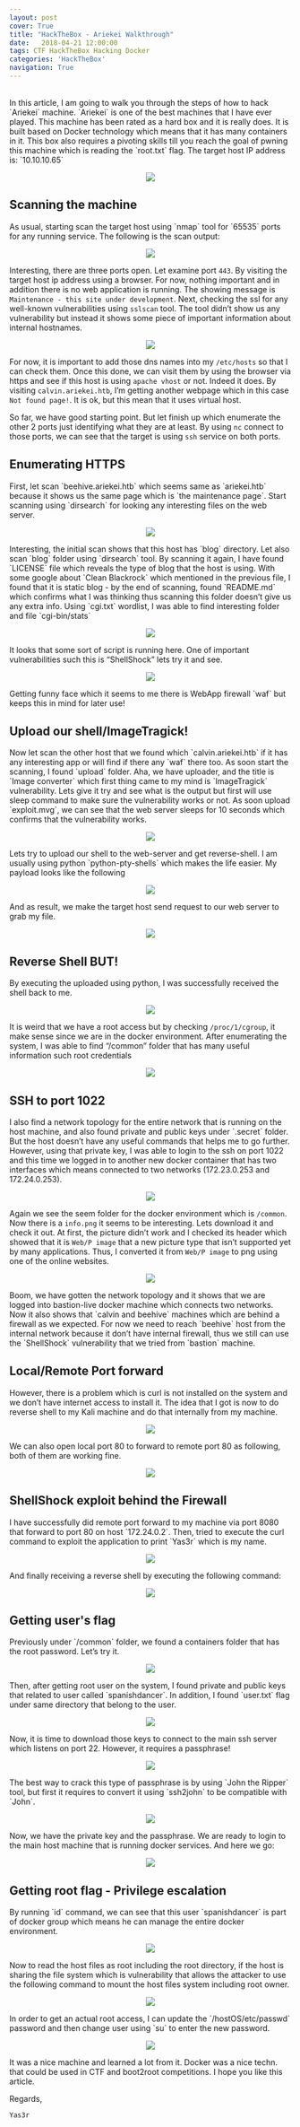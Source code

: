 ```yaml
---
layout: post
cover: True
title: "HackTheBox - Ariekei Walkthrough"
date:   2018-04-21 12:00:00
tags: CTF HackTheBox Hacking Docker 
categories: 'HackTheBox'
navigation: True
---
```

<br>
In this article, I am going to walk you through the steps of how to hack `Ariekei` machine. `Ariekei` is one of the best machines that I have ever played. This machine has been rated as a hard box and it is really does. It is built based on Docker technology which means that it has many containers in it. This box also requires a pivoting skills till you reach the goal of pwning this machine which is reading the `root.txt` flag. The target host IP address is: `10.10.10.65`
<br>
<p align="center">
  <img src="/assets/images/Ariekei/0-rank.png" />
</p>
<h2>Scanning the machine</h2>
As usual, starting scan the target host using `nmap` tool for `65535` ports for any running service. The following is the scan output:
<p align="center">
  <img src="/assets/images/Ariekei/1-nmap.png" />
</p>

Interesting, there are three ports open. Let examine port `443`. By visiting the target host ip address using a browser. For now, nothing important and in addition there is no web application is running. The showing message is `Maintenance - this site under development`. Next, checking the ssl for any well-known vulnerabilities using `sslscan` tool.
The tool didn’t show us any vulnerability but instead it shows some piece of important information about internal hostnames.
<p align="center">
  <img src="/assets/images/Ariekei/2-sslscan.png" />
</p>

For now, it is important to add those dns names into my `/etc/hosts` so that I can check them. Once this done, we can visit them by using the browser via https and see if this host is using `apache vhost` or not. Indeed it does. By visiting `calvin.ariekei.htb`, I’m getting another webpage which in this case `Not found page!`. It is ok, but this mean that it uses virtual host. 

So far, we have good starting point. But let finish up which enumerate the other 2 ports just identifying what they are at least. By using `nc` connect to those ports, we can see that the target is using `ssh` service on both ports.

<h2>Enumerating HTTPS</h2>
First, let scan `beehive.ariekei.htb` which seems same as `ariekei.htb` because it shows us the same page which is `the maintenance page`. Start scanning using `dirsearch` for looking any interesting files on the web server.
<p align="center">
  <img src="/assets/images/Ariekei/3-dirsearch.png" />
</p>
Interesting, the initial scan shows that this host has `blog` directory. Let also scan `blog` folder using `dirsearch` tool. By scanning it again, I have found `LICENSE` file which reveals the type of blog that the host is using. With some google about `Clean Blackrock` which mentioned in the previous file, I found that it is static blog - by the end of scanning, found `README.md` which confirms what I was thinking thus scanning this folder doesn’t give us any extra info. Using `cgi.txt` wordlist, I was able to find interesting folder and file `cgi-bin/stats`
<p align="center">
  <img src="/assets/images/Ariekei/4-cgi.png" />
</p>

It looks that some sort of script is running here. One of important vulnerabilities such this is “ShellShock” lets try it and see.
<p align="center">
  <img src="/assets/images/Ariekei/5-waf.png" />
</p>
Getting funny face which it seems to me there is WebApp firewall `waf` but keeps this in mind for later use!

<h2>Upload our shell/ImageTragick!</h2>
Now let scan the other host that we found which `calvin.ariekei.htb` if it has any interesting app or will find if there any `waf` there too. As soon start the scanning, I found `upload` folder. Aha, we have uploader, and the title is `Image converter` which first thing came to my mind is `ImageTragick` vulnerability. Lets give it try and see what is the output but first will use sleep command to make sure the vulnerability works or not. As soon upload `exploit.mvg`, we can see that the web server sleeps for 10 seconds which confirms that the vulnerability works.
<p align="center">
  <img src="/assets/images/Ariekei/6-ImageTragick.png" />
</p>
Lets try to upload our shell to the web-server and get reverse-shell. I am usually using python `python-pty-shells` which makes the life easier. My payload looks like the following
<p align="center">
  <img src="/assets/images/Ariekei/7-payload.png" />
</p>
And as result, we make the target host send request to our web server to grab my file.
<p align="center">
  <img src="/assets/images/Ariekei/8-webserver.png" />
</p>
<h2>Reverse Shell BUT!</h2>
By executing the uploaded using python, I was successfully received the shell back to me.
<p align="center">
  <img src="/assets/images/Ariekei/9-python-reverseshell.png" />
</p>

It is weird that we have a root access but by checking `/proc/1/cgroup`, it make sense since we are in the docker environment. After enumerating the system, I was able to find “/common” folder that has many useful information such root credentials
<p align="center">
  <img src="/assets/images/Ariekei/10-ssh access.png" />
</p>
<h2>SSH to port 1022</h2>
I also find a network topology for the entire network that is running on the host machine, and also found private and public keys under `.secret` folder. But the host doesn’t have any useful commands that helps me to go further. However, using that private key, I was able to login to the ssh on port 1022 and this time we logged in to another new docker container that has two interfaces which means connected to two networks (172.23.0.253 and 172.24.0.253).
<p align="center">
  <img src="/assets/images/Ariekei/11-sshaccess2.png" />
</p>

Again we see the seem folder for the docker environment which is `/common`. Now there is a `info.png` it seems to be interesting. Lets download it and check it out. At first, the picture didn’t work and I checked its header which showed that it is `Web/P image` that a new picture type that isn’t supported yet by many applications. Thus, I converted it from `Web/P image` to png using one of the online websites.
<p align="center">
  <img src="/assets/images/Ariekei/12-net-topology.png" />
</p>
Boom, we have gotten the network topology and it shows that we are logged into bastion-live docker machine which connects two networks. Now it also shows that `calvin and beehive` machines which are  behind a firewall as we expected. For now we need to reach `beehive` host from the internal network because it don’t have internal firewall, thus we still can use the `ShellShock` vulnerability that we tried from `bastion` machine. 
<h2>Local/Remote Port forward</h2>
However, there is a problem which is curl is not installed on the system and we don’t have internet access to install it. The idea that I got is now to do reverse shell to my Kali machine and do that internally from my machine.
<p align="center">
  <img src="/assets/images/Ariekei/13-remote-port-forward.png" />
</p>
We can also open local port 80 to forward to remote port 80 as following, both of them are working fine.
<p align="center">
  <img src="/assets/images/Ariekei/14-local-port-forward.png" />
</p>
<h2>ShellShock exploit behind the Firewall</h2>
I have successfully did remote port forward to my machine via port 8080 that forward to port 80 on host `172.24.0.2`. Then, tried to execute the curl command to exploit the application to print `Yas3r` which is my name.
<p align="center">
  <img src="/assets/images/Ariekei/15-shellshock-payload.png" />
</p>

And finally receiving a reverse shell by executing the following command:
<p align="center">
  <img src="/assets/images/Ariekei/16-shellshock-reverseshell.png" />
</p>
<h2>Getting user's flag</h2>
Previously under `/common` folder, we found a containers folder that has the root password. Let’s try it.
<p align="center">
  <img src="/assets/images/Ariekei/17-found-pass.png" />
</p>
Then, after getting root user on the system, I found private and public keys that related to user called `spanishdancer`. In addition, I found `user.txt` flag under same directory that belong to the user.
<p align="center">
  <img src="/assets/images/Ariekei/18-user-flag.png" />
</p>
Now, it is time to download those keys to connect to the main ssh server which listens on port 22. However, it requires a passphrase!
<p align="center">
  <img src="/assets/images/Ariekei/19-passphrase.png" />
</p>
The best way to crack this type of passphrase is by using `John the Ripper` tool, but first it requires to convert it using `ssh2john` to be compatible with `John`.
<p align="center">
  <img src="/assets/images/Ariekei/20-ssh2john.png" />
</p>
Now, we have the private key and the passphrase. We are ready to login to the main host machine that is running docker services. And here we go:
<p align="center">
  <img src="/assets/images/Ariekei/21-sshaccess.png" />
</p>
<h2>Getting root flag - Privilege escalation</h2>
By running `id` command, we can see that this user `spanishdancer` is part of docker group which means he can manage the entire docker environment.
<p align="center">
  <img src="/assets/images/Ariekei/22-docker.png" />
</p>
Now to read the host files as root including the root directory, if the host is sharing the file system which is vulnerability that allows the attacker to use the following command to mount the host files system including root owner.
<p align="center">
  <img src="/assets/images/Ariekei/23-docker-privesc.png" />
</p>
In order to get an actual root access, I can update the `/hostOS/etc/passwd` password and then change user using `su` to enter the new password.
<p align="center">
  <img src="/assets/images/Ariekei/24-root-access.png" />
</p>

It was a nice machine and learned a lot from it. Docker was a nice techn. that could be used in CTF and boot2root competitions. I hope you like this article.

Regards,

`Yas3r`
